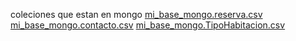 coleciones que estan en mongo
[mi_base_mongo.reserva.csv](https://github.com/user-attachments/files/20258482/mi_base_mongo.reserva.csv)
[mi_base_mongo.contacto.csv](https://github.com/user-attachments/files/20258481/mi_base_mongo.contacto.csv)
[mi_base_mongo.TipoHabitacion.csv](https://github.com/user-attachments/files/20258480/mi_base_mongo.TipoHabitacion.csv)
